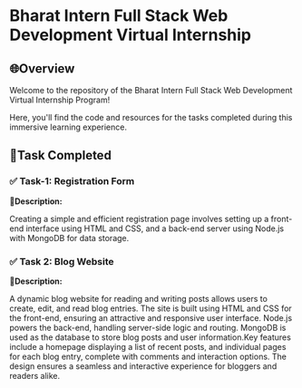 # Bharat Intern Full Stack Web Development Virtual Internship

## 🌐Overview

Welcome to the repository of the Bharat Intern Full Stack Web Development Virtual Internship Program!

Here, you'll find the code and resources for the tasks completed during this immersive learning experience.

## 📌Task Completed

### ✅ Task-1: Registration Form

**📝Description:** 

Creating a simple and efficient registration page involves setting up a front-end interface using HTML and CSS, and a back-end server using Node.js with MongoDB for data storage.



### ✅ Task 2: Blog Website

**📝Description:** 

A dynamic blog website for reading and writing posts allows users to create, edit, and read blog entries. The site is built using HTML and CSS for the front-end, ensuring an attractive and responsive user interface. Node.js powers the back-end, handling server-side logic and routing. MongoDB is used as the database to store blog posts and user information.Key features include a homepage displaying a list of recent posts, and individual pages for each blog entry, complete with comments and interaction options. The design ensures a seamless and interactive experience for bloggers and readers alike.

